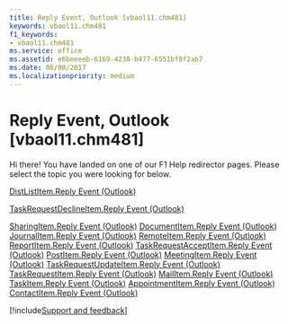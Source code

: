 ```yaml
---
title: Reply Event, Outlook [vbaol11.chm481]
keywords: vbaol11.chm481
f1_keywords:
- vbaol11.chm481
ms.service: office
ms.assetid: e6beeeeb-6169-4238-b477-6551bf8f2ab7
ms.date: 06/08/2017
ms.localizationpriority: medium
---
```



# Reply Event, Outlook [vbaol11.chm481]

Hi there! You have landed on one of our F1 Help redirector pages. Please select the topic you were looking for below.

[DistListItem.Reply Event (Outlook)](https://msdn.microsoft.com/library/863faaf3-e55d-515c-0b44-1a51a5f58bae%28Office.15%29.aspx)

[TaskRequestDeclineItem.Reply Event (Outlook)](https://msdn.microsoft.com/library/63d0dd14-cce0-fdb9-fc68-1aa604be96f6%28Office.15%29.aspx)

[SharingItem.Reply Event (Outlook)](https://msdn.microsoft.com/library/5cfc04d3-a65b-73e1-e91c-3e5a90e75c03%28Office.15%29.aspx)
[DocumentItem.Reply Event (Outlook)](https://msdn.microsoft.com/library/2a35c8d0-5d84-35cf-3ee2-4bbbf053428e%28Office.15%29.aspx)
[JournalItem.Reply Event (Outlook)](https://msdn.microsoft.com/library/168dd186-a2e0-b267-6b81-4f1f5714b554%28Office.15%29.aspx)
[RemoteItem.Reply Event (Outlook)](https://msdn.microsoft.com/library/47b49c1a-2e70-0265-d36d-58cf3800ffaf%28Office.15%29.aspx)
[ReportItem.Reply Event (Outlook)](https://msdn.microsoft.com/library/e2f835e3-9f25-8cbb-3ba7-5b0e7e495c63%28Office.15%29.aspx)
[TaskRequestAcceptItem.Reply Event (Outlook)](https://msdn.microsoft.com/library/f06a8e69-b674-7b70-e7a4-7f234ebb5b1d%28Office.15%29.aspx)
[PostItem.Reply Event (Outlook)](https://msdn.microsoft.com/library/412fcf1a-fcb6-c559-7fab-7fad40720c24%28Office.15%29.aspx)
[MeetingItem.Reply Event (Outlook)](https://msdn.microsoft.com/library/5b1ffaf2-f2ad-081a-423c-85c16a38e68b%28Office.15%29.aspx)
[TaskRequestUpdateItem.Reply Event (Outlook)](https://msdn.microsoft.com/library/b6c07e2a-04a7-bd0a-cb09-9b4ddcbf97ae%28Office.15%29.aspx)
[TaskRequestItem.Reply Event (Outlook)](https://msdn.microsoft.com/library/9cbea5df-ccb0-190d-1c47-be15008026f0%28Office.15%29.aspx)
[MailItem.Reply Event (Outlook)](https://msdn.microsoft.com/library/0bf6a21a-f667-9851-aeb0-dd6b9b83876e%28Office.15%29.aspx)
[TaskItem.Reply Event (Outlook)](https://msdn.microsoft.com/library/5ec184ae-f512-e38a-0bc0-ddaf519740e2%28Office.15%29.aspx)
[AppointmentItem.Reply Event (Outlook)](https://msdn.microsoft.com/library/bc3ea8eb-15eb-ef97-e292-e74799cce150%28Office.15%29.aspx)
[ContactItem.Reply Event (Outlook)](https://msdn.microsoft.com/library/0560988f-95a1-23f5-67af-f94321d9ff39%28Office.15%29.aspx)

[!include[Support and feedback](~/includes/feedback-boilerplate.md)]
